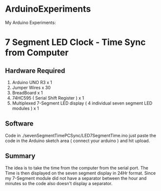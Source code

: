 ArduinoExperiments
==================

My Arduino Experiments:

# 7 Segment LED Clock - Time Sync from Computer
## Hardware Required
1. Arduino UNO R3 x 1
2. Jumper Wires x 30
3. BreadBoard x 1
4. 74HC595 ( Serial Shift Register ) x 1
5. Multiplexed 7-Segment LED display ( 4 individual seven segment LED modules ) x 1

## Software
Code in ./sevenSegmentTimePCSync/LED7SegmentTime.ino just paste the code in the Arduino
sketch area ( connect your arduino ) and hit upload.

## Summary 
The idea is to take the time from the computer from the serial port. The Time is then
displayed on the seven segment display in 24Hr format. Since my 7-Segment module did not
have a separator between the hour and minutes so the code also doesn't display a separator.

